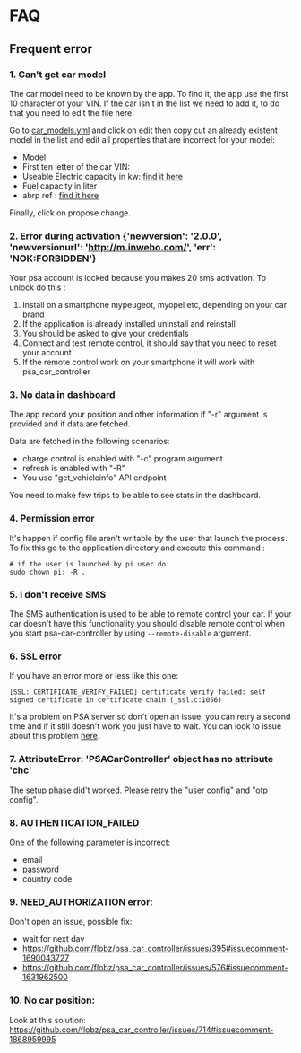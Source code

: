 # FAQ 
## Frequent error
### 1. Can't get car model
The car model need to be known by the app. To find it, the app use the first 10 character of your VIN.
If the car isn't in the list we need to add it, to do that you need to edit the file here:

Go to [car_models.yml](https://github.com/flobz/psa_car_controller/blob/master/psa_car_controller/psacc/resources/car_models.yml)
and click on edit then copy cut an already existent model in the list and edit all properties that are incorrect for your model:
- Model
- First ten letter of the car VIN:  
- Useable Electric capacity in kw: [find it here](https://ev-database.org/cheatsheet/useable-battery-capacity-electric-car)
- Fuel capacity in liter
- abrp ref : [find it here](https://api.iternio.com/1/tlm/get_carmodels_list?api_key=32b2162f-9599-4647-8139-66e9f9528370)

Finally, click on propose change. 

### 2. Error during activation {'newversion': '2.0.0', 'newversionurl': 'http://m.inwebo.com/', 'err': 'NOK:FORBIDDEN'}
Your psa account is locked because you makes 20 sms activation. To unlock do this : 
1. Install on a smartphone mypeugeot, myopel etc, depending on your car brand
2. If the application is already installed uninstall and reinstall
3. You should be asked to give your credentials
4. Connect and test remote control, it should say that you need to reset your account
6. If the remote control work on your smartphone it will work with psa_car_controller

### 3. No data in dashboard
The app record your position and other information if "-r" argument is provided and if data are fetched.

Data are fetched in the following scenarios:
- charge control is enabled with "-c" program argument
- refresh is enabled with "-R"
- You use "get_vehicleinfo" API endpoint


You need to make few trips to be able to see stats in the dashboard.

### 4. Permission error
It's happen if config file aren't writable by the user that launch the process.
To fix this go to the application directory and execute this command :
```
# if the user is launched by pi user do
sudo chown pi: -R . 
```

### 5. I don't receive SMS
The SMS authentication is used to be able to remote control your car.
 If your car doesn't have this functionality you should disable remote control when you start psa-car-controller 
by using `--remote-disable` argument.

### 6. SSL error
If you have an error more or less like this one:
```
[SSL: CERTIFICATE_VERIFY_FAILED] certificate verify failed: self signed certificate in certificate chain (_ssl.c:1056)
```
It's a problem on PSA server so don't open an issue, you can retry a second time and if it still doesn't work you just have to wait.
You can look to issue about this problem [here](https://github.com/flobz/psa_car_controller/search?q=ssl&type=issues).

### 7. AttributeError: 'PSACarController' object has no attribute 'chc'
The setup phase did't worked. Please retry the "user config" and "otp config".

### 8. AUTHENTICATION_FAILED
One of the following parameter is incorrect:
- email
- password
- country code
### 9. NEED_AUTHORIZATION error:
Don't open an issue, possible fix:
- wait for next day
- https://github.com/flobz/psa_car_controller/issues/395#issuecomment-1690043727
- https://github.com/flobz/psa_car_controller/issues/576#issuecomment-1631962500
### 10. No car position:
Look at this solution: https://github.com/flobz/psa_car_controller/issues/714#issuecomment-1868959995
